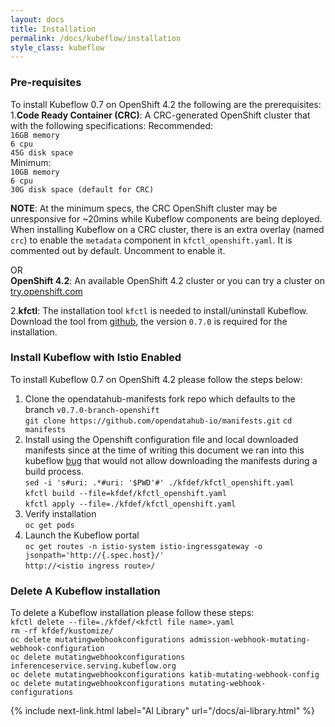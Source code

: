 ```yaml
---
layout: docs
title: Installation
permalink: /docs/kubeflow/installation
style_class: kubeflow
---
```


### Pre-requisites
To install Kubeflow 0.7 on OpenShift 4.2 the following are the prerequisites:  
1.**Code Ready Container (CRC)**:  A CRC-generated OpenShift cluster that with the following specifications:        Recommended:  
    `16GB memory`    
    `6 cpu`   
    `45G disk space`    
Minimum:  
    `10GB memory`    
    `6 cpu`    
    `30G disk space (default for CRC)`  
       
   **NOTE**: At the minimum specs, the CRC OpenShift cluster may be unresponsive for ~20mins while Kubeflow components are being deployed.  
   When installing Kubeflow on a CRC cluster, there is an extra overlay (named `crc`) to enable the `metadata` component in `kfctl_openshift.yaml`.  It is commented out by default.  Uncomment to enable it.   

  OR  
   **OpenShift 4.2**: An available OpenShift 4.2 cluster or you can try a cluster on [try.openshift.com](https://try.openshift.com)  
     
2.**kfctl**: The installation tool `kfctl` is needed to install/uninstall Kubeflow. Download the tool from [github](https://github.com/kubeflow/kubeflow/releases/), the version `0.7.0` is required for the installation.


### Install Kubeflow with Istio Enabled

To install Kubeflow 0.7 on OpenShift 4.2 please follow the steps below:  
1. Clone the opendatahub-manifests fork repo which defaults to the branch `v0.7.0-branch-openshift`  
    `git clone https://github.com/opendatahub-io/manifests.git`
    `cd manifests`
2. Install using the Openshift configuration file and local downloaded manifests since at the time of writing this document we ran into this kubeflow [bug](https://github.com/kubeflow/kubeflow/issues/4678) that would not allow downloading the manifests during a build process.  
    `sed -i 's#uri: .*#uri: '$PWD'#' ./kfdef/kfctl_openshift.yaml`  
     `kfctl build --file=kfdef/kfctl_openshift.yaml`  
     `kfctl apply --file=./kfdef/kfctl_openshift.yaml`  
3. Verify installation   
    `oc get pods`
4. Launch the Kubeflow portal  
    `oc get routes -n istio-system istio-ingressgateway -o jsonpath='http://{.spec.host}/'`  
    `http://<istio ingress route>/`  

### Delete A Kubeflow installation
To delete a Kubeflow installation please follow these steps:  
`kfctl delete --file=./kfdef/<kfctl file name>.yaml`  
`rm -rf kfdef/kustomize/`  
`oc delete mutatingwebhookconfigurations admission-webhook-mutating-webhook-configuration`  
`oc delete mutatingwebhookconfigurations inferenceservice.serving.kubeflow.org`  
`oc delete mutatingwebhookconfigurations katib-mutating-webhook-config`  
`oc delete mutatingwebhookconfigurations mutating-webhook-configurations`  

{% include next-link.html label="AI Library" url="/docs/ai-library.html" %}
